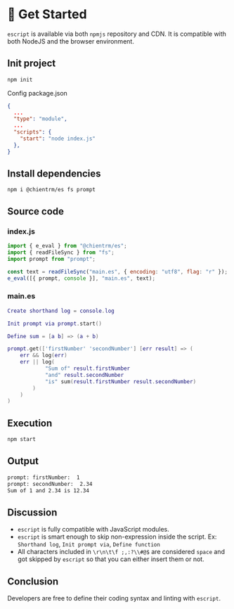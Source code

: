 # :bullettrain_side: Get Started

`escript` is available via both `npmjs` repository and CDN. It is compatible with both NodeJS and the browser environment.

## Init project

```sh
npm init
```

Config package.json

```json
{
  ...
  "type": "module",
  ...
  "scripts": {
    "start": "node index.js"
  },
}
```

## Install dependencies

```
npm i @chientrm/es fs prompt
```

## Source code

### index.js

```js
import { e_eval } from "@chientrm/es";
import { readFileSync } from "fs";
import prompt from "prompt";

const text = readFileSync("main.es", { encoding: "utf8", flag: "r" });
e_eval([{ prompt, console }], "main.es", text);
```

### main.es

```lua
Create shorthand log = console.log

Init prompt via prompt.start()

Define sum = [a b] => (a + b)

prompt.get(['firstNumber' 'secondNumber'] [err result] => (
    err && log(err)
    err || log(
            "Sum of" result.firstNumber
            "and" result.secondNumber
            "is" sum(result.firstNumber result.secondNumber)
        )
    )
)
```

## Execution

```sh
npm start
```

## Output

```sh
prompt: firstNumber:  1
prompt: secondNumber:  2.34
Sum of 1 and 2.34 is 12.34
```

## Discussion

- `escript` is fully compatible with JavaScript modules.
- `escript` is smart enough to skip non-expression inside the script. Ex: `Shorthand log`, `Init prompt via`, `Define function`
- All characters included in `\r\n\t\f ;,:?\\#@$` are considered `space` and got skipped by `escript` so that you can either insert them or not.

## Conclusion

Developers are free to define their coding syntax and linting with `escript`.

